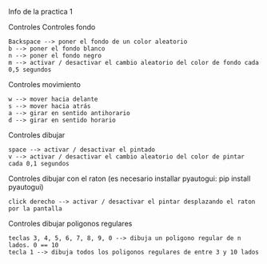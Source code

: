 Info de la practica 1


Controles 
  Controles fondo
  
    Backspace --> poner el fondo de un color aleatorio
    b --> poner el fondo blanco
    n --> poner el fondo negro
    m --> activar / desactivar el cambio aleatorio del color de fondo cada 0,5 segundos
    
  Controles movimiento
  
    w --> mover hacia delante
    s --> mover hacia atrás
    a --> girar en sentido antihorario 
    d --> girar en sentido horario
  
  Controles dibujar
  
    space --> activar / desactivar el pintado
    v --> activar / desactivar el cambio aleatorio del color de pintar cada 0,1 segundos
    
  Controles dibujar con el raton (es necesario installar pyautogui: pip install pyautogui)
  
    click derecho --> activar / desactivar el pintar desplazando el raton por la pantalla
  
  Controles dibujar poligonos regulares
  
    teclas 3, 4, 5, 6, 7, 8, 9, 0 --> dibuja un poligono regular de n lados. 0 == 10
    tecla 1 --> dibuja todos los poligonos regulares de entre 3 y 10 lados
    
